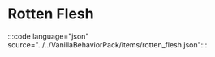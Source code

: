 # Rotten Flesh

:::code language="json" source="../../VanillaBehaviorPack/items/rotten_flesh.json":::